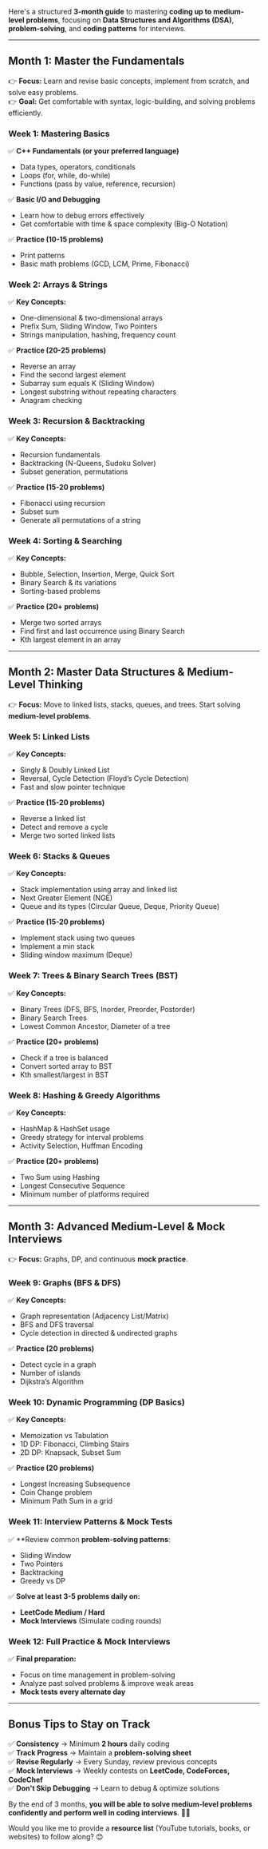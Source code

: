 Here's a structured **3-month guide** to mastering **coding up to medium-level problems**, focusing on **Data Structures and Algorithms (DSA)**, **problem-solving**, and **coding patterns** for interviews.

---

## **Month 1: Master the Fundamentals**
👉 **Focus:** Learn and revise basic concepts, implement from scratch, and solve easy problems.  
👉 **Goal:** Get comfortable with syntax, logic-building, and solving problems efficiently.

### **Week 1: Mastering Basics**  
✅ **C++ Fundamentals (or your preferred language)**  
- Data types, operators, conditionals  
- Loops (for, while, do-while)  
- Functions (pass by value, reference, recursion)  

✅ **Basic I/O and Debugging**  
- Learn how to debug errors effectively  
- Get comfortable with time & space complexity (Big-O Notation)  

✅ **Practice (10-15 problems)**  
- Print patterns  
- Basic math problems (GCD, LCM, Prime, Fibonacci)  

### **Week 2: Arrays & Strings**  
✅ **Key Concepts:**  
- One-dimensional & two-dimensional arrays  
- Prefix Sum, Sliding Window, Two Pointers  
- Strings manipulation, hashing, frequency count  

✅ **Practice (20-25 problems)**  
- Reverse an array  
- Find the second largest element  
- Subarray sum equals K (Sliding Window)  
- Longest substring without repeating characters  
- Anagram checking  

### **Week 3: Recursion & Backtracking**  
✅ **Key Concepts:**  
- Recursion fundamentals  
- Backtracking (N-Queens, Sudoku Solver)  
- Subset generation, permutations  

✅ **Practice (15-20 problems)**  
- Fibonacci using recursion  
- Subset sum  
- Generate all permutations of a string  

### **Week 4: Sorting & Searching**  
✅ **Key Concepts:**  
- Bubble, Selection, Insertion, Merge, Quick Sort  
- Binary Search & its variations  
- Sorting-based problems  

✅ **Practice (20+ problems)**  
- Merge two sorted arrays  
- Find first and last occurrence using Binary Search  
- Kth largest element in an array  

---

## **Month 2: Master Data Structures & Medium-Level Thinking**
👉 **Focus:** Move to linked lists, stacks, queues, and trees. Start solving **medium-level problems**.  

### **Week 5: Linked Lists**  
✅ **Key Concepts:**  
- Singly & Doubly Linked List  
- Reversal, Cycle Detection (Floyd’s Cycle Detection)  
- Fast and slow pointer technique  

✅ **Practice (15-20 problems)**  
- Reverse a linked list  
- Detect and remove a cycle  
- Merge two sorted linked lists  

### **Week 6: Stacks & Queues**  
✅ **Key Concepts:**  
- Stack implementation using array and linked list  
- Next Greater Element (NGE)  
- Queue and its types (Circular Queue, Deque, Priority Queue)  

✅ **Practice (15-20 problems)**  
- Implement stack using two queues  
- Implement a min stack  
- Sliding window maximum (Deque)  

### **Week 7: Trees & Binary Search Trees (BST)**  
✅ **Key Concepts:**  
- Binary Trees (DFS, BFS, Inorder, Preorder, Postorder)  
- Binary Search Trees  
- Lowest Common Ancestor, Diameter of a tree  

✅ **Practice (20+ problems)**  
- Check if a tree is balanced  
- Convert sorted array to BST  
- Kth smallest/largest in BST  

### **Week 8: Hashing & Greedy Algorithms**  
✅ **Key Concepts:**  
- HashMap & HashSet usage  
- Greedy strategy for interval problems  
- Activity Selection, Huffman Encoding  

✅ **Practice (20+ problems)**  
- Two Sum using Hashing  
- Longest Consecutive Sequence  
- Minimum number of platforms required  

---

## **Month 3: Advanced Medium-Level & Mock Interviews**
👉 **Focus:** Graphs, DP, and continuous **mock practice**.  

### **Week 9: Graphs (BFS & DFS)**  
✅ **Key Concepts:**  
- Graph representation (Adjacency List/Matrix)  
- BFS and DFS traversal  
- Cycle detection in directed & undirected graphs  

✅ **Practice (20 problems)**  
- Detect cycle in a graph  
- Number of islands  
- Dijkstra’s Algorithm  

### **Week 10: Dynamic Programming (DP Basics)**  
✅ **Key Concepts:**  
- Memoization vs Tabulation  
- 1D DP: Fibonacci, Climbing Stairs  
- 2D DP: Knapsack, Subset Sum  

✅ **Practice (20 problems)**  
- Longest Increasing Subsequence  
- Coin Change problem  
- Minimum Path Sum in a grid  

### **Week 11: Interview Patterns & Mock Tests**  
✅ **Review common **problem-solving patterns**:  
- Sliding Window  
- Two Pointers  
- Backtracking  
- Greedy vs DP  

✅ **Solve at least 3-5 problems daily on:**  
- **LeetCode Medium / Hard**  
- **Mock Interviews** (Simulate coding rounds)  

### **Week 12: Full Practice & Mock Interviews**  
✅ **Final preparation:**  
- Focus on time management in problem-solving  
- Analyze past solved problems & improve weak areas  
- **Mock tests every alternate day**  

---

## **Bonus Tips to Stay on Track**  
✅ **Consistency** → Minimum **2 hours** daily coding  
✅ **Track Progress** → Maintain a **problem-solving sheet**  
✅ **Revise Regularly** → Every Sunday, review previous concepts  
✅ **Mock Interviews** → Weekly contests on **LeetCode, CodeForces, CodeChef**  
✅ **Don't Skip Debugging** → Learn to debug & optimize solutions  

By the end of 3 months, **you will be able to solve medium-level problems confidently and perform well in coding interviews**. 🚀🔥  

Would you like me to provide a **resource list** (YouTube tutorials, books, or websites) to follow along? 😊
